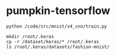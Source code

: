 # pumpkin-tensorflow

```shell script
python /code/src/mnist/v4_cnn/train.py

mkdir /root/.keras
cp -r /dataset/keras/* /root/.keras
ls /root/.keras/datasets/fashion-mnist/
```